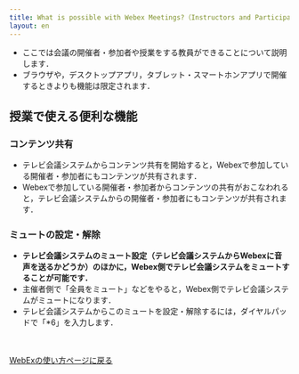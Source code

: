 ```yaml
---
title: What is possible with Webex Meetings?（Instructors and Participants from TV conference systems）
layout: en
---
```


* ここでは会議の開催者・参加者や授業をする教員ができることについて説明します．
* ブラウザや，デスクトップアプリ，タブレット・スマートホンアプリで開催するときよりも機能は限定されます．

## 授業で使える便利な機能

### コンテンツ共有

* テレビ会議システムからコンテンツ共有を開始すると，Webexで参加している開催者・参加者にもコンテンツが共有されます．
* Webexで参加している開催者・参加者からコンテンツの共有がおこなわれると，テレビ会議システムからの開催者・参加者にもコンテンツが共有されます．

### ミュートの設定・解除

* **テレビ会議システムのミュート設定（テレビ会議システムからWebexに音声を送るかどうか）のほかに，Webex側でテレビ会議システムをミュートすることが可能です．**
* 主催者側で「全員をミュート」などをやると，Webex側でテレビ会議システムがミュートになります．
* テレビ会議システムからこのミュートを設定・解除するには，ダイヤルパッドで「*6」を入力します．






<br>
<br>
<a href="index" target="_blank">WebExの使い方ページに戻る</a>



